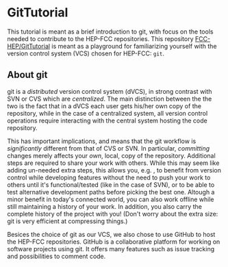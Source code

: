 # GitTutorial

This tutorial is meant as a brief introduction to git, with focus on the tools needed to contribute to the HEP-FCC repositories. This repository [FCC-HEP/GitTutorial](https://github.com/HEP-FCC/GitTutorial) is meant as a playground for familiarizing yourself with the version control system (VCS) chosen for HEP-FCC: `git`.

## About git

git is a *distributed* version control system (dVCS), in strong contrast with SVN or CVS which are *centralized*. The main distinction between the the two is the fact that in a dVCS each user gets his/her own copy of the repository, while in the case of a centralized system, all version control operations require interacting with the central system hosting the code repository.

This has important implications, and means that the git workflow is *significantly* different from that of CVS or SVN. In particular, *committing* changes merely affects your *own*, local, copy of the repository. Additional steps are required to share your work with others. While this may seem like adding un-needed extra steps, this allows you, e.g. , to benefit from version control while developing features without the need to push your work to others until it's functional/tested (like in the case of SVN), or to be able to test alternative development paths before picking the best one. Altough a minor benefit in today's connected world, you can also work offline while still maintaining a history of your work. In addition, you also carry the complete history of the project with you! (Don't worry about the extra size: git is very efficient at compressing things.)

Besices the choice of git as our VCS, we also chose to use GitHub to host the HEP-FCC repositories. GitHub is a collaborative platform for working on software projects using git. It offers many features such as issue tracking and possibilities to comment code.
